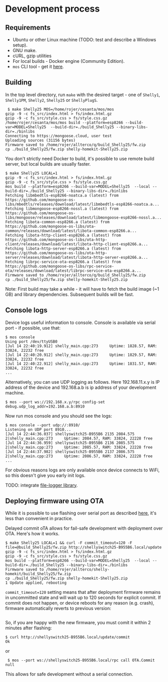 # Development process

## Requirements

 * Ubuntu or other Linux machine (TODO: test and describe a Windows setup).
 * GNU make.
 * cURL, gzip utilities
 * For local builds - Docker engine (Community Edition).
 * `mos` CLI tool - get it [here](https://mongoose-os.com/docs/mongoose-os/quickstart/setup.md).

## Building

In the top level directory, run `make` with the desired target - one of `Shelly1`, `Shelly1PM`, `Shelly2`, `Shelly25` or `ShellyPlugS`.

```
 $ make Shelly25 MOS=/home/rojer/cesanta/mos/mos
gzip -9 -c fs_src/index.html > fs/index.html.gz
gzip -9 -c fs_src/style.css > fs/style.css.gz
/home/rojer/cesanta/mos/mos build --platform=esp8266 --build-var=MODEL=Shelly25  --build-dir=./build_Shelly25 --binary-libs-dir=./binlibs
Connecting to https://mongoose.cloud, user test
Uploading sources (31156 bytes)
Firmware saved to /home/rojer/allterco/q/build_Shelly25/fw.zip
cp ./build_Shelly25/fw.zip shelly-homekit-Shelly25.zip
```

You don't strictly need Docker to build, it's possible to use remote build server, but local builds are usually faster.

```
$ make Shelly25 LOCAL=1
gzip -9 -c fs_src/index.html > fs/index.html.gz
gzip -9 -c fs_src/style.css > fs/style.css.gz
mos build --platform=esp8266 --build-var=MODEL=Shelly25  --local --build-dir=./build_Shelly25 --binary-libs-dir=./binlibs
Fetching libmbedtls-esp8266-noatca.a (latest) from https://github.com/mongoose-os-libs/mbedtls/releases/download/latest/libmbedtls-esp8266-noatca.a...
Fetching libmongoose-esp8266-nossl.a (latest) from https://github.com/mongoose-os-libs/mongoose/releases/download/latest/libmongoose-esp8266-nossl.a...
Fetching libota-common-esp8266.a (latest) from https://github.com/mongoose-os-libs/ota-common/releases/download/latest/libota-common-esp8266.a...
Fetching libota-http-client-esp8266.a (latest) from https://github.com/mongoose-os-libs/ota-http-client/releases/download/latest/libota-http-client-esp8266.a...
Fetching libota-http-server-esp8266.a (latest) from https://github.com/mongoose-os-libs/ota-http-server/releases/download/latest/libota-http-server-esp8266.a...
Fetching librpc-service-ota-esp8266.a (latest) from https://github.com/mongoose-os-libs/rpc-service-ota/releases/download/latest/librpc-service-ota-esp8266.a...
Firmware saved to /home/rojer/allterco/q/build_Shelly25/fw.zip
cp ./build_Shelly25/fw.zip shelly-homekit-Shelly25.zip
```

Note: First build may take a while - it will have to fetch the build image (~1 GB) and library dependencies. Subsequent builds will be fast.

## Console logs

Device logs useful information to console.
Console is available via serial port - if possible, use that:

```
$ mos console
Using port /dev/ttyUSB0
[Jul 14 22:40:19.912] shelly_main.cpp:273     Uptime: 1828.57, RAM: 33824, 22232 free
[Jul 14 22:40:20.912] shelly_main.cpp:273     Uptime: 1829.57, RAM: 33824, 22232 free
[Jul 14 22:40:22.912] shelly_main.cpp:273     Uptime: 1831.57, RAM: 33824, 22232 free
...
```

Alternatively, you can use UDP logging as follows. Here 192.168.11.x.y is IP address of the device
and 192.168.a.b is ip address of your development machine.

```
$ mos --port ws://192.168.x.y/rpc config-set debug.udp_log_addr=192.168.a.b:8910
```

Now run mos console and you should see the logs:

```
$ mos console --port udp://:8910/
Listening on UDP port 8910...
[Jul 14 22:44:36.037] shellyswitch25-B955B6 2135 2084.575 2|shelly_main.cpp:273     Uptime: 2084.57, RAM: 33824, 22228 free
[Jul 14 22:44:36.959] shellyswitch25-B955B6 2136 2085.575 2|shelly_main.cpp:273     Uptime: 2085.57, RAM: 33824, 22228 free
[Jul 14 22:44:37.982] shellyswitch25-B955B6 2137 2086.575 2|shelly_main.cpp:273     Uptime: 2086.57, RAM: 33824, 22228 free
...
```

For obvious reasons logs are only available once device connects to WiFi, so this doesn't give you early init logs.

TODO: integrate [file-logger library](https://github.com/mongoose-os-libs/file-logger).


## Deploying firmware using OTA

While it is possible to use flashing over serial port as described [here](flashing.md), it's less than convenient in practice.

Delayed commit oTA allows for fail-safe development with deployment over OTA. Here's how it works.

```
$ make Shelly25 LOCAL=1 && curl -F commit_timeout=120 -F file=@build_Shelly25/fw.zip http://shellyswitch25-B955B6.local/update
gzip -9 -c fs_src/index.html > fs/index.html.gz
gzip -9 -c fs_src/style.css > fs/style.css.gz
mos build --platform=esp8266 --build-var=MODEL=Shelly25  --local --build-dir=./build_Shelly25 --binary-libs-dir=./binlibs
Firmware saved to /home/rojer/allterco/shelly-homekit/build_Shelly25/fw.zip
cp ./build_Shelly25/fw.zip shelly-homekit-Shelly25.zip
1 Update applied, rebooting
```

`commit_timeout=120` setting means that after deployment firmware remains in uncommitted state and will wait up to 120 seconds for explicit commit.
If commit does not happen, or device reboots for any reason (e.g. crash), firmware automatically reverts to previous version:

```
```

So, if you are happy with the new firmware, you must comit it within 2 minutes after flashing:

```
$ curl http://shellyswitch25-B955B6.local/update/commit
Ok
```

or

```
 $ mos --port ws://shellyswitch25-B955B6.local/rpc call OTA.Commit
null
```

This allows for safe development without a serial connection.
